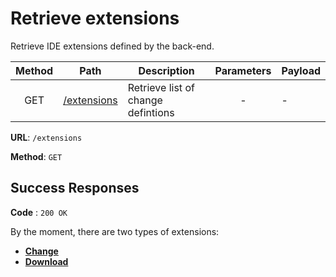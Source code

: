 # Retrieve extensions

Retrieve IDE extensions defined by the back-end.

| Method | Path                  | Description                        | Parameters | Payload |
| :----: | --------------------- | ---------------------------------- | :--------: | ------- |
|  GET   | [/extensions](get.md) | Retrieve list of change defintions |     -      | -       |

**URL**: `/extensions`

**Method**: `GET`

## Success Responses

**Code** : `200 OK`

By the moment, there are two types of extensions:

-   [**Change**](changes.md)
-   [**Download**](downloads.md)
